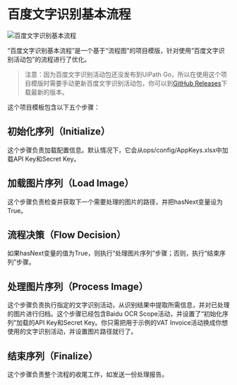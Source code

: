 # 百度文字识别基本流程

![百度文字识别基本流程](https://github.com/allenlooplee/BaiduOcrActivitiesPack/blob/master/docs/images/baidu-ocr-basic-process.PNG)

“百度文字识别基本流程”是一个基于“流程图”的项目模版，针对使用“百度文字识别活动包”的流程进行了优化。

> 注意：因为百度文字识别活动包还没发布到UiPath Go，所以在使用这个项目模版时需要手动更新百度文字识别活动包，你可以到[GitHub Releases](https://github.com/allenlooplee/BaiduOcrActivitiesPack/releases)下载最新的版本。

这个项目模板包含以下五个步骤：

## 初始化序列（Initialize）

这个步骤负责加载配置信息。默认情况下，它会从ops/config/AppKeys.xlsx中加载API Key和Secret Key。

## 加载图片序列（Load Image）

这个步骤负责检查并获取下一个需要处理的图片的路径，并把hasNext变量设为True。

## 流程决策（Flow Decision）

如果hasNext变量的值为True，则执行“处理图片序列”步骤；否则，执行“结束序列”步骤。

## 处理图片序列（Process Image）

这个步骤负责执行指定的文字识别活动，从识别结果中提取所需信息，并对已处理的图片进行归档。这个步骤已经包含Baidu OCR Scope活动，并设置了“初始化序列”加载的API Key和Secret Key。你只需把用于示例的VAT Invoice活动换成你想使用的文字识别活动，并设置图片路径就行了。

## 结束序列（Finalize）

这个步骤负责整个流程的收尾工作，如发送一份处理报告。
